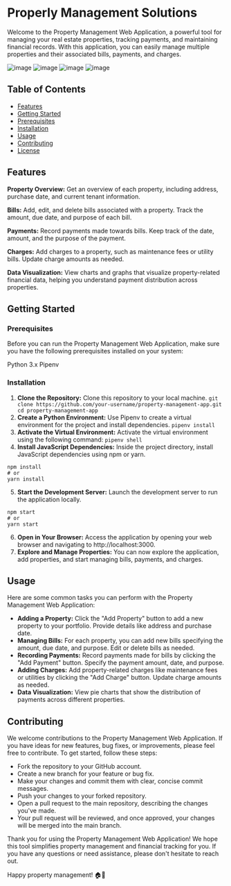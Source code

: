 # Properly Management Solutions

Welcome to the Property Management Web Application, a powerful tool for managing your real estate properties, tracking payments, and maintaining financial records. With this application, you can easily manage multiple properties and their associated bills, payments, and charges.

![image](https://github.com/jpreuven/capstone/assets/74999391/23b82633-b9fd-4caf-bb04-31c6411b68fe)
![image](https://github.com/jpreuven/capstone/assets/74999391/aa3d04e4-a1fb-4361-8858-e994fea39289)
![image](https://github.com/jpreuven/capstone/assets/74999391/356e9b2b-bdd0-4f1b-8c1d-7e9df0fbf070)
![image](https://github.com/jpreuven/capstone/assets/74999391/8cc0189d-5782-4514-a502-218a0e4231c3)

## Table of Contents

- [Features](#features)
- [Getting Started](#getting-started)
- [Prerequisites](#prerequisites)
- [Installation](#installation)
- [Usage](#usage)
- [Contributing](#contributing)
- [License](#license)

## Features
**Property Overview:** Get an overview of each property, including address, purchase date, and current tenant information.

**Bills:** Add, edit, and delete bills associated with a property. Track the amount, due date, and purpose of each bill.

**Payments:** Record payments made towards bills. Keep track of the date, amount, and the purpose of the payment.

**Charges:** Add charges to a property, such as maintenance fees or utility bills. Update charge amounts as needed.

**Data Visualization:** View charts and graphs that visualize property-related financial data, helping you understand payment distribution across properties.

## Getting Started
### Prerequisites
Before you can run the Property Management Web Application, make sure you have the following prerequisites installed on your system:

Python 3.x
Pipenv

### Installation
1. **Clone the Repository:** Clone this repository to your local machine.
`git clone https://github.com/your-username/property-management-app.git
cd property-management-app`
2. **Create a Python Environment:** Use Pipenv to create a virtual environment for the project and install dependencies.
`pipenv install`
3. **Activate the Virtual Environment:** Activate the virtual environment using the following command:
`pipenv shell`
4. **Install JavaScript Dependencies:** Inside the project directory, install JavaScript dependencies using npm or yarn.
```
npm install
# or
yarn install
```
5. **Start the Development Server:** Launch the development server to run the application locally.
```
npm start
# or
yarn start
```
6. **Open in Your Browser:** Access the application by opening your web browser and navigating to http://localhost:3000.
7. **Explore and Manage Properties:** You can now explore the application, add properties, and start managing bills, payments, and charges.

## Usage
Here are some common tasks you can perform with the Property Management Web Application: 
- **Adding a Property:** Click the "Add Property" button to add a new property to your portfolio. Provide details like address and purchase date.
- **Managing Bills:** For each property, you can add new bills specifying the amount, due date, and purpose. Edit or delete bills as needed.
- **Recording Payments:** Record payments made for bills by clicking the "Add Payment" button. Specify the payment amount, date, and purpose.
- **Adding Charges:** Add property-related charges like maintenance fees or utilities by clicking the "Add Charge" button. Update charge amounts as needed.
- **Data Visualization:** View pie charts that show the distribution of payments across different properties.

## Contributing
We welcome contributions to the Property Management Web Application. If you have ideas for new features, bug fixes, or improvements, please feel free to contribute. To get started, follow these steps:
- Fork the repository to your GitHub account.
- Create a new branch for your feature or bug fix.
- Make your changes and commit them with clear, concise commit messages.
- Push your changes to your forked repository.
- Open a pull request to the main repository, describing the changes you've made.
- Your pull request will be reviewed, and once approved, your changes will be merged into the main branch.

Thank you for using the Property Management Web Application! We hope this tool simplifies property management and financial tracking for you. If you have any questions or need assistance, please don't hesitate to reach out.

Happy property management! 🏠💼
